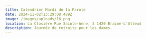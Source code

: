 ```yaml
---
title: Calendrier Mardi de la Parole
date: 2024-11-02T13:29:08.489Z
image: /images/uploads/16.png
location: La Closière Rue Sainte-Anne, 3 1420 Braine-L'Alleud
description: Journée de retraite pour les dames.
---
```

